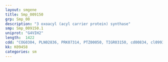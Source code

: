 ```yaml
---
layout: smgene
title: Smp_009150
grp: Smp_00
description: "3 oxoacyl (acyl carrier protein) synthase"
smp: Smp_009150.1
uniprot: "G4VIH2"
length:  1422
cdd: "COG0304, PLN02836, PRK07314, PTZ00050, TIGR03150, cd00834, cl09938, pfam00108, pfam00109, smart00825"
kk: K09458
categories: sm
---
```

